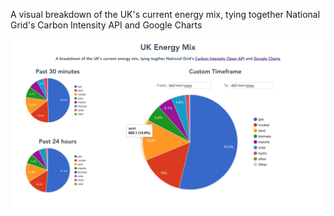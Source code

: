 A visual breakdown of the UK's current energy mix, tying together National Grid's Carbon Intensity API and Google Charts

![Energy Mix Screenshot](energy_mix.png)

